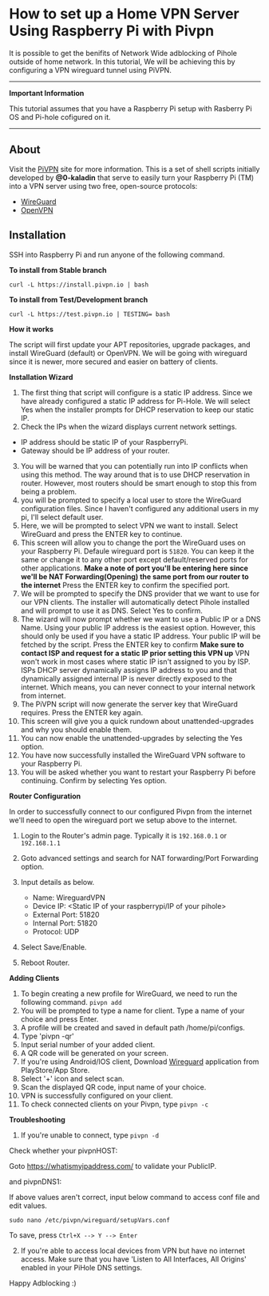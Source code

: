 # How to set up a Home VPN Server Using Raspberry Pi with Pivpn

It is possible to get the benifits of Network Wide adblocking of Pihole outside of home network. In this tutorial, We will be achieving this by configuring a VPN wireguard tunnel using PiVPN.

***
**Important Information**

This tutorial assumes that you have a Raspberry Pi setup with Rasberry Pi OS and Pi-hole cofigured on it.
***

About
-----

Visit the [PiVPN](https://pivpn.io) site for more information.
This is a set of shell scripts initially developed by **@0-kaladin** that serve to easily turn your Raspberry Pi (TM) into a VPN server using two free, open-source protocols:
  * [WireGuard](https://www.wireguard.com/)
  * [OpenVPN](https://openvpn.net)

**Installation**
-----------------

SSH into Raspberry Pi and run anyone of the following command.

**To install from Stable branch**
```Shell
curl -L https://install.pivpn.io | bash
```

**To install from Test/Development branch**

```shell
curl -L https://test.pivpn.io | TESTING= bash
```

**How it works**

The script will first update your APT repositories, upgrade packages, and install WireGuard (default) or OpenVPN. We will be going with wireguard since it is newer, more secured and easier on battery of clients.

**Installation Wizard**

1. The first thing that script will configure is a static IP address. Since we have already configured a static IP address for Pi-Hole. We will select Yes when the installer prompts for DHCP reservation to keep our static IP.
2. Check the IPs when the wizard displays current network settings.
  - IP address should be static IP of your RaspberryPi.
  - Gateway should be IP address of your router.
3. You will be warned that you can potentially run into IP conflicts when using this method. The way around that is to use DHCP reservation in router. However, most routers should be smart enough to stop this from being a problem.
4. you will be prompted to specify a local user to store the WireGuard configuration files. Since I haven't configured any additional users in my pi, I'll select default user.
5. Here, we will be prompted to select VPN we want to install. Select WireGuard and press the ENTER key to continue.
6. This screen will allow you to change the port the WireGuard uses on your Raspberry Pi. Defaule wireguard port is `51820`. You can keep it the same or change it to any other port except default/reserved ports for other applications. 
**Make a note of port you'll be entering here since we'll be NAT Forwarding(Opening) the same port from our router to the internet**
Press the ENTER key to confirm the specified port.
7. We will be prompted to specify the DNS provider that we want to use for our VPN clients. The installer will automatically detect Pihole installed and will prompt to use it as DNS. Select Yes to confirm.
8. The wizard will now prompt whether we want to use a Public IP or a DNS Name. Using your public IP address is the easiest option. However, this should only be used if you have a static IP address. Your public IP will be fetched by the script. Press the ENTER key to confirm
**Make sure to contact ISP and request for a static IP prior setting this VPN up**
VPN won't work in most cases where static IP isn't assigned to you by ISP. ISPs DHCP server dynamically assigns IP address to you and that dynamically assigned internal IP is never directly exposed to the internet. Which means, you can never connect to your internal network from internet.
9. The PiVPN script will now generate the server key that WireGuard requires.
Press the ENTER key again.
10. This screen will give you a quick rundown about unattended-upgrades and why you should enable them.
11. You can now enable the unattended-upgrades by selecting the Yes option.
12. You have now successfully installed the WireGuard VPN software to your Raspberry Pi.
13. You will be asked whether you want to restart your Raspberry Pi before continuing.
Confirm by selecting Yes option.

**Router Configuration**

In order to successfully connect to our configured Pivpn from the internet we'll need to open the wireguard port we setup above to the internet.

1. Login to the Router's admin page. Typically it is 
`192.168.0.1` or `192.168.1.1`

2. Goto advanced settings and search for NAT forwarding/Port Forwarding option.
3. Input details as below.
   - Name: WireguardVPN
   - Device IP: <Static IP of your raspberrypi/IP of your pihole>
   - External Port: 51820
   - Internal Port: 51820
   - Protocol: UDP
4. Select Save/Enable.
5. Reboot Router.

**Adding Clients**
1.  To begin creating a new profile for WireGuard, we need to run the following command.
`pivpn add`
2. You will be prompted to type a name for client. Type a name of your choice and press Enter.
3. A profile will be created and saved in default path /home/pi/configs.
4. Type 'pivpn -qr'
5. Input serial number of your added client.
6. A QR code will be generated on your screen.
7. If you're using Android/IOS client, Download [Wireguard](https://www.wireguard.com/install/) application from PlayStore/App Store.
8. Select '+' icon and select scan.
9. Scan the displayed QR code, input name of your choice.
10. VPN is successfully configured on your client.
11. To check connected clients on your Pivpn, type `pivpn -c`

**Troubleshooting**

1. If you're unable to connect, type `pivpn -d`

Check whether your pivpnHOST: <Your public IP>
 
Goto https://whatismyipaddress.com/ to validate your PublicIP.

and pivpnDNS1: <IP address of your Pihole>

If above values aren't correct, input below command to access conf file and edit values.
 
`sudo nano /etc/pivpn/wireguard/setupVars.conf`

To save, press `Ctrl+X --> Y --> Enter`
 
2. If you're able to access local devices from VPN but have no internet access. Make sure that you have 'Listen to All Interfaces, All Origins' enabled in your PiHole DNS settings.

Happy Adblocking :)
